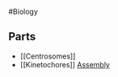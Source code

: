 #Biology 
## Parts
* [[Centrosomes]]
* [[Kinetochores]]
[Assembly](https://www.youtube.com/watch?v=VC1zbUEEw9k)